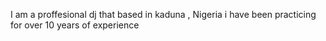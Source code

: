 I am a proffesional dj that based in kaduna , Nigeria i have been practicing for over 10 years of experience
